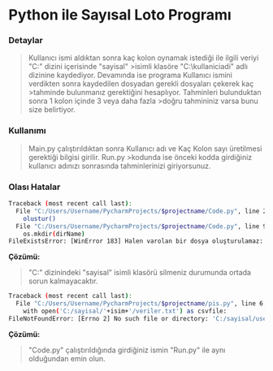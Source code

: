 # Python ile Sayısal Loto Programı

### Detaylar
>Kullanıcı ismi aldıktan sonra kaç kolon oynamak istediği ile ilgili veriyi "C:\" dizini içerisinde "sayisal" >isimli klasöre "C:\kullaniciadi" adlı dizinine kaydediyor. 
>Devamında ise programa Kullanıcı ismini verdikten sonra kaydedilen dosyadan gerekli dosyaları çekerek kaç >tahminde bulunmanız gerektiğini hesaplıyor. Tahminleri bulunduktan sonra 1 kolon içinde 3 veya daha fazla >doğru tahmininiz varsa bunu size belirtiyor.

### Kullanımı
>Main.py çalıştırıldıktan sonra Kullanıcı adı ve Kaç Kolon sayı üretilmesi gerektiği bilgisi girilir. Run.py >kodunda ise önceki kodda girdiğiniz kullanıcı adınızı sonrasında tahminlerinizi giriyorsunuz.
  
### Olası Hatalar
```sh
Traceback (most recent call last):
  File "C:/Users/Username/PycharmProjects/$projectname/Code.py", line 21, in <module>
    olustur()
  File "C:/Users/Username/PycharmProjects/$projectname/Code.py", line 9, in olustur
    os.mkdir(dirName)
FileExistsError: [WinError 183] Halen varolan bir dosya oluşturulamaz: 'C:\\sayisal/'
```
**Çözümü:**
>"C:\" dizinindeki "sayisal" isimli klasörü silmeniz durumunda ortada sorun kalmayacaktır.


```sh
Traceback (most recent call last):
  File "C:/Users/Username/PycharmProjects/$projectname/pis.py", line 6, in <module>
    with open('C:/sayisal/'+isim+'/veriler.txt') as csvfile:
FileNotFoundError: [Errno 2] No such file or directory: 'C:/sayisal/username/veriler.txt'
```
**Çözümü:**
>"Code.py" çalıştırıldığında girdiğiniz ismin "Run.py" ile aynı olduğundan emin olun.




